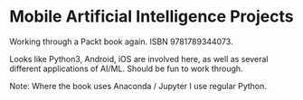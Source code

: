 # Mobile Artificial Intelligence Projects

Working through a Packt book again. ISBN 9781789344073.

Looks like Python3, Android, iOS are involved here, as well as several
different applications of AI/ML. Should be fun to work through.

Note: Where the book uses Anaconda / Jupyter I use regular Python.
